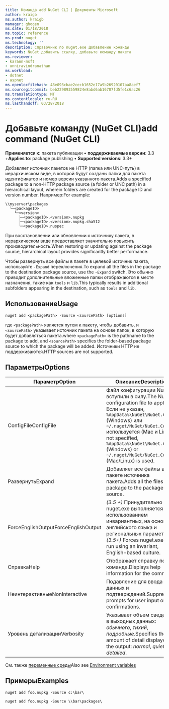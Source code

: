 ```yaml
---
title: Команда add NuGet CLI | Документы Microsoft
author: kraigb
ms.author: kraigb
manager: ghogen
ms.date: 01/18/2018
ms.topic: reference
ms.prod: nuget
ms.technology: ''
description: Справочник по nuget.exe Добавление команды
keywords: NuGet добавить ссылку, добавьте команду пакета
ms.reviewer:
- karann-msft
- unniravindranathan
ms.workload:
- dotnet
- aspnet
ms.openlocfilehash: 48e093cbae2cecb1652e17a9b26920107aa8aef7
ms.sourcegitcommit: beb229893559824e8abd6ab16707fd5fe1c6ac26
ms.translationtype: MT
ms.contentlocale: ru-RU
ms.lasthandoff: 03/28/2018
---
```

# <a name="add-command-nuget-cli"></a><span data-ttu-id="c8b72-104">Добавьте команду (NuGet CLI)</span><span class="sxs-lookup"><span data-stu-id="c8b72-104">add command (NuGet CLI)</span></span>

<span data-ttu-id="c8b72-105">**Применяется к**: пакета публикации &bullet; **поддерживаемые версии**: 3.3 +</span><span class="sxs-lookup"><span data-stu-id="c8b72-105">**Applies to**: package publishing &bullet; **Supported versions**: 3.3+</span></span>

<span data-ttu-id="c8b72-106">Добавляет источник пакетов не HTTP (папка или UNC-путь) в иерархическом виде, в которой будут созданы папки для пакета идентификатор и номер версии указанного пакета.</span><span class="sxs-lookup"><span data-stu-id="c8b72-106">Adds a specified package to a non-HTTP package source (a folder or UNC path) in a hierarchical layout, wherein folders are created for the package ID and version number.</span></span> <span data-ttu-id="c8b72-107">Например:</span><span class="sxs-lookup"><span data-stu-id="c8b72-107">For example:</span></span>

    \\myserver\packages
      └─<packageID>
        └─<version>
          ├─<packageID>.<version>.nupkg
          ├─<packageID>.<version>.nupkg.sha512
          └─<packageID>.nuspec

<span data-ttu-id="c8b72-108">При восстановлении или обновлении к источнику пакета, в иерархическом виде предоставляет значительно повысить производительность.</span><span class="sxs-lookup"><span data-stu-id="c8b72-108">When restoring or updating against the package source, hierarchical layout provides significantly better performance.</span></span>

<span data-ttu-id="c8b72-109">Чтобы развернуть все файлы в пакете в целевой источник пакета, используйте `-Expand` переключения.</span><span class="sxs-lookup"><span data-stu-id="c8b72-109">To expand all the files in the package to the destination package source, use the `-Expand` switch.</span></span> <span data-ttu-id="c8b72-110">Это обычно приводит дополнительные вложенные папки отображаются в месте назначения, такие как `tools` и `lib`.</span><span class="sxs-lookup"><span data-stu-id="c8b72-110">This typically results in additional subfolders appearing in the destination, such as `tools` and `lib`.</span></span>

## <a name="usage"></a><span data-ttu-id="c8b72-111">Использование</span><span class="sxs-lookup"><span data-stu-id="c8b72-111">Usage</span></span>

```cli
nuget add <packagePath> -Source <sourcePath> [options]
```

<span data-ttu-id="c8b72-112">где `<packagePath>` является путем к пакету, чтобы добавить, и `<sourcePath>` указывает источник пакета на основе папок, в которую будет добавляться пакета.</span><span class="sxs-lookup"><span data-stu-id="c8b72-112">where `<packagePath>` is the pathname to the package to add, and `<sourcePath>` specifies the folder-based package source to which the package will be added.</span></span> <span data-ttu-id="c8b72-113">Источники HTTP не поддерживаются.</span><span class="sxs-lookup"><span data-stu-id="c8b72-113">HTTP sources are not supported.</span></span>

## <a name="options"></a><span data-ttu-id="c8b72-114">Параметры</span><span class="sxs-lookup"><span data-stu-id="c8b72-114">Options</span></span>

| <span data-ttu-id="c8b72-115">Параметр</span><span class="sxs-lookup"><span data-stu-id="c8b72-115">Option</span></span> | <span data-ttu-id="c8b72-116">Описание</span><span class="sxs-lookup"><span data-stu-id="c8b72-116">Description</span></span> |
| --- | --- |
| <span data-ttu-id="c8b72-117">ConfigFile</span><span class="sxs-lookup"><span data-stu-id="c8b72-117">ConfigFile</span></span> | <span data-ttu-id="c8b72-118">Файл конфигурации NuGet вступили в силу.</span><span class="sxs-lookup"><span data-stu-id="c8b72-118">The NuGet configuration file to apply.</span></span> <span data-ttu-id="c8b72-119">Если не указан, `%AppData%\NuGet\NuGet.Config` (Windows) или `~/.nuget/NuGet/NuGet.Config` используется (Mac и Linux).</span><span class="sxs-lookup"><span data-stu-id="c8b72-119">If not specified, `%AppData%\NuGet\NuGet.Config` (Windows) or `~/.nuget/NuGet/NuGet.Config` (Mac/Linux) is used.</span></span>|
| <span data-ttu-id="c8b72-120">Развернуть</span><span class="sxs-lookup"><span data-stu-id="c8b72-120">Expand</span></span> | <span data-ttu-id="c8b72-121">Добавляет все файлы в пакете источника пакета.</span><span class="sxs-lookup"><span data-stu-id="c8b72-121">Adds all the files in the package to the package source.</span></span> |
| <span data-ttu-id="c8b72-122">ForceEnglishOutput</span><span class="sxs-lookup"><span data-stu-id="c8b72-122">ForceEnglishOutput</span></span> | <span data-ttu-id="c8b72-123">*(3.5 +)*  Принудительно nuget.exe выполняется с использованием инвариантных, на основе английского языка и региональных параметров.</span><span class="sxs-lookup"><span data-stu-id="c8b72-123">*(3.5+)* Forces nuget.exe to run using an invariant, English-based culture.</span></span> |
| <span data-ttu-id="c8b72-124">Справка</span><span class="sxs-lookup"><span data-stu-id="c8b72-124">Help</span></span> | <span data-ttu-id="c8b72-125">Отображает справку по команде.</span><span class="sxs-lookup"><span data-stu-id="c8b72-125">Displays help information for the command.</span></span> |
| <span data-ttu-id="c8b72-126">Неинтерактивные</span><span class="sxs-lookup"><span data-stu-id="c8b72-126">NonInteractive</span></span> | <span data-ttu-id="c8b72-127">Подавление для ввода данных и подтверждений.</span><span class="sxs-lookup"><span data-stu-id="c8b72-127">Suppresses prompts for user input or confirmations.</span></span> |
| <span data-ttu-id="c8b72-128">Уровень детализации</span><span class="sxs-lookup"><span data-stu-id="c8b72-128">Verbosity</span></span> | <span data-ttu-id="c8b72-129">Указывает объем сведений в выходных данных: *обычного*, *тихий*, *подробные*.</span><span class="sxs-lookup"><span data-stu-id="c8b72-129">Specifies the amount of detail displayed in the output: *normal*, *quiet*, *detailed*.</span></span> |

<span data-ttu-id="c8b72-130">См. также [переменные среды](cli-ref-environment-variables.md)</span><span class="sxs-lookup"><span data-stu-id="c8b72-130">Also see [Environment variables](cli-ref-environment-variables.md)</span></span>

## <a name="examples"></a><span data-ttu-id="c8b72-131">Примеры</span><span class="sxs-lookup"><span data-stu-id="c8b72-131">Examples</span></span>

```cli
nuget add foo.nupkg -Source c:\bar\

nuget add foo.nupkg -Source \\bar\packages\
```
